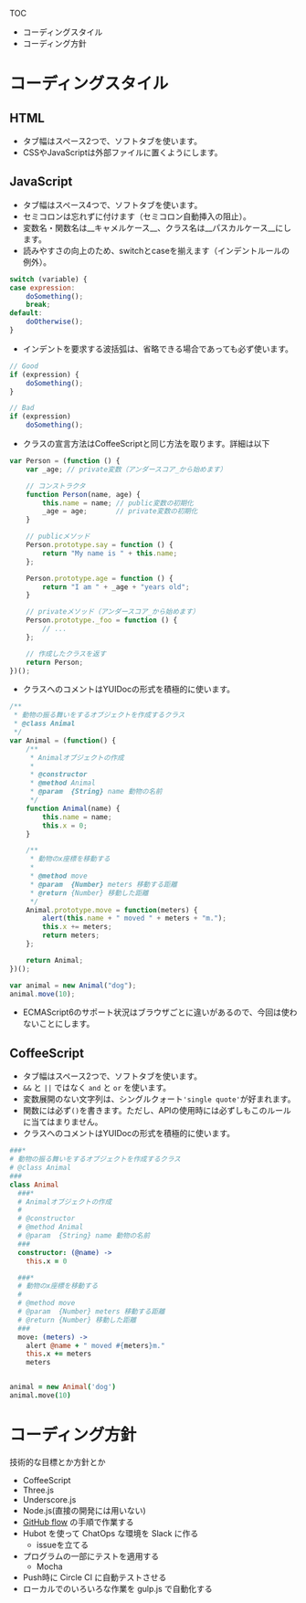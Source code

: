TOC

- コーディングスタイル
- コーディング方針


コーディングスタイル
=================

HTML
-----

- タブ幅はスペース2つで、ソフトタブを使います。
- CSSやJavaScriptは外部ファイルに置くようにします。

JavaScript
-----------

- タブ幅はスペース4つで、ソフトタブを使います。
- セミコロンは忘れずに付けます（セミコロン自動挿入の阻止）。
- 変数名・関数名は__キャメルケース__、クラス名は__パスカルケース__にします。
- 読みやすさの向上のため、switchとcaseを揃えます（インデントルールの例外）。

~~~ js
switch (variable) {
case expression:
    doSomething();
    break;
default:
    doOtherwise();
}
~~~

- インデントを要求する波括弧は、省略できる場合であっても必ず使います。

~~~ js
// Good
if (expression) {
    doSomething();
}

// Bad
if (expression)
    doSomething();
~~~

- クラスの宣言方法はCoffeeScriptと同じ方法を取ります。詳細は以下

~~~ js
var Person = (function () {
    var _age; // private変数（アンダースコア_から始めます）

    // コンストラクタ
    function Person(name, age) {
        this.name = name; // public変数の初期化
        _age = age;       // private変数の初期化
    }

    // publicメソッド
    Person.prototype.say = function () {
        return "My name is " + this.name;
    };

    Person.prototype.age = function () {
        return "I am " + _age + "years old";
    }

    // privateメソッド（アンダースコア_から始めます）
    Person.prototype._foo = function () {
        // ...
    };

    // 作成したクラスを返す
    return Person;
})();
~~~

- クラスへのコメントはYUIDocの形式を積極的に使います。

~~~ js
/**
 * 動物の振る舞いをするオブジェクトを作成するクラス
 * @class Animal
 */
var Animal = (function() {
    /**
     * Animalオブジェクトの作成
     *
     * @constructor
     * @method Animal
     * @param  {String} name 動物の名前
     */
    function Animal(name) {
        this.name = name;
        this.x = 0;
    }

    /**
     * 動物のx座標を移動する
     *
     * @method move
     * @param  {Number} meters 移動する距離
     * @return {Number} 移動した距離
     */
    Animal.prototype.move = function(meters) {
        alert(this.name + " moved " + meters + "m.");
        this.x += meters;
        return meters;
    };

    return Animal;
})();

var animal = new Animal("dog");
animal.move(10);
~~~

- ECMAScript6のサポート状況はブラウザごとに違いがあるので、今回は使わないことにします。


CoffeeScript
------------

- タブ幅はスペース2つで、ソフトタブを使います。
- `&&` と `||` ではなく `and` と `or` を使います。
- 変数展開のない文字列は、シングルクォート`'single quote'`が好まれます。
- 関数には必ず`()`を書きます。ただし、APIの使用時には必ずしもこのルールに当てはまりません。
- クラスへのコメントはYUIDocの形式を積極的に使います。

~~~ coffee
###*
# 動物の振る舞いをするオブジェクトを作成するクラス
# @class Animal
###
class Animal
  ###*
  # Animalオブジェクトの作成
  #
  # @constructor
  # @method Animal
  # @param  {String} name 動物の名前
  ###
  constructor: (@name) ->
    this.x = 0

  ###*
  # 動物のx座標を移動する
  #
  # @method move
  # @param  {Number} meters 移動する距離
  # @return {Number} 移動した距離
  ###
  move: (meters) ->
    alert @name + " moved #{meters}m."
    this.x += meters
    meters


animal = new Animal('dog')
animal.move(10)
~~~


コーディング方針
==============

技術的な目標とか方針とか

- CoffeeScript
- Three.js
- Underscore.js
- Node.js(直接の開発には用いない)
- [GitHub flow](https://gist.github.com/Gab-km/3705015) の手順で作業する
- Hubot を使って ChatOps な環境を Slack に作る
    - issueを立てる
- プログラムの一部にテストを適用する
    - Mocha
- Push時に Circle CI に自動テストさせる
- ローカルでのいろいろな作業を gulp.js で自動化する

